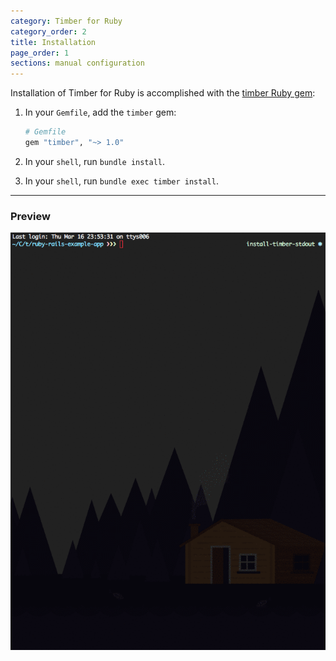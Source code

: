 ```yaml
---
category: Timber for Ruby
category_order: 2
title: Installation
page_order: 1
sections: manual configuration
---
```


Installation of Timber for Ruby is accomplished with the [timber Ruby gem](https://rubygems.org/gems/timber):

1. In your `Gemfile`, add the `timber` gem:

    ```ruby
    # Gemfile
    gem "timber", "~> 1.0"
    ```

2. In your `shell`, run `bundle install`.

3. In your `shell`, run `bundle exec timber install`.

---

### Preview

![Timber ruby install](/assets/img/docs/timber-ruby-install.gif)